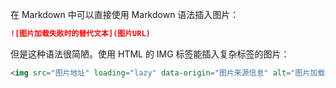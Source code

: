 在 Markdown 中可以直接使用 Markdown 语法插入图片：

```markdown
![图片加载失败时的替代文本](图片URL)
```

但是这种语法很简陋。使用 HTML 的 IMG 标签能插入复杂标签的图片：

```html
<img src="图片地址" loading="lazy" data-origin="图片来源信息" alt="图片加载失败时的替代文本" title="提示文本" style="width:宽度;height=高度;" />
```
